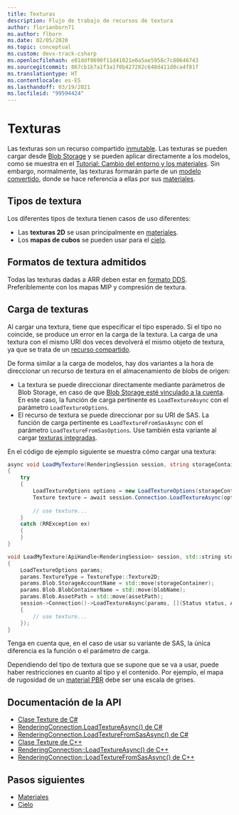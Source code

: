 ```yaml
---
title: Texturas
description: Flujo de trabajo de recursos de textura
author: florianborn71
ms.author: flborn
ms.date: 02/05/2020
ms.topic: conceptual
ms.custom: devx-track-csharp
ms.openlocfilehash: e01ddf0690f11d41021e0a5ae5958c7c80646743
ms.sourcegitcommit: 867cb1b7a1f3a1f0b427282c648d411d0ca4f81f
ms.translationtype: HT
ms.contentlocale: es-ES
ms.lasthandoff: 03/19/2021
ms.locfileid: "99594424"
---
```

# <a name="textures"></a>Texturas

Las texturas son un recurso compartido [inmutable](../concepts/lifetime.md). Las texturas se pueden cargar desde [Blob Storage](../how-tos/conversion/blob-storage.md) y se pueden aplicar directamente a los modelos, como se muestra en el [Tutorial: Cambio del entorno y los materiales](../tutorials/unity/materials-lighting-effects/materials-lighting-effects.md). Sin embargo, normalmente, las texturas formarán parte de un [modelo convertido](../how-tos/conversion/model-conversion.md), donde se hace referencia a ellas por sus [materiales](materials.md).

## <a name="texture-types"></a>Tipos de textura

Los diferentes tipos de textura tienen casos de uso diferentes:

* Las **texturas 2D** se usan principalmente en [materiales](materials.md).
* Los **mapas de cubos** se pueden usar para el [cielo](../overview/features/sky.md).

## <a name="supported-texture-formats"></a>Formatos de textura admitidos

Todas las texturas dadas a ARR deben estar en [formato DDS](https://en.wikipedia.org/wiki/DirectDraw_Surface). Preferiblemente con los mapas MIP y compresión de textura.

## <a name="loading-textures"></a>Carga de texturas

Al cargar una textura, tiene que especificar el tipo esperado. Si el tipo no coincide, se produce un error en la carga de la textura.
La carga de una textura con el mismo URI dos veces devolverá el mismo objeto de textura, ya que se trata de un [recurso compartido](../concepts/lifetime.md).

De forma similar a la carga de modelos, hay dos variantes a la hora de direccionar un recurso de textura en el almacenamiento de blobs de origen:

* La textura se puede direccionar directamente mediante parámetros de Blob Storage, en caso de que [Blob Storage esté vinculado a la cuenta](../how-tos/create-an-account.md#link-storage-accounts). En este caso, la función de carga pertinente es `LoadTextureAsync` con el parámetro `LoadTextureOptions`.
* El recurso de textura se puede direccionar por su URI de SAS. La función de carga pertinente es `LoadTextureFromSasAsync` con el parámetro `LoadTextureFromSasOptions`. Use también esta variante al cargar [texturas integradas](../overview/features/sky.md#built-in-environment-maps).

En el código de ejemplo siguiente se muestra cómo cargar una textura:

```cs
async void LoadMyTexture(RenderingSession session, string storageContainer, string blobName, string assetPath)
{
    try
    {
        LoadTextureOptions options = new LoadTextureOptions(storageContainer, blobName, assetPath, TextureType.Texture2D);
        Texture texture = await session.Connection.LoadTextureAsync(options);
    
        // use texture...
    }
    catch (RRException ex)
    {
    }
}
```

```cpp
void LoadMyTexture(ApiHandle<RenderingSession> session, std::string storageContainer, std::string blobName, std::string assetPath)
{
    LoadTextureOptions params;
    params.TextureType = TextureType::Texture2D;
    params.Blob.StorageAccountName = std::move(storageContainer);
    params.Blob.BlobContainerName = std::move(blobName);
    params.Blob.AssetPath = std::move(assetPath);
    session->Connection()->LoadTextureAsync(params, [](Status status, ApiHandle<Texture> texture)
    {
        // use texture...
    });
}
```

Tenga en cuenta que, en el caso de usar su variante de SAS, la única diferencia es la función o el parámetro de carga.

Dependiendo del tipo de textura que se supone que se va a usar, puede haber restricciones en cuanto al tipo y el contenido. Por ejemplo, el mapa de rugosidad de un [material PBR](../overview/features/pbr-materials.md) debe ser una escala de grises.

## <a name="api-documentation"></a>Documentación de la API

* [Clase Texture de C#](/dotnet/api/microsoft.azure.remoterendering.texture)
* [RenderingConnection.LoadTextureAsync() de C#](/dotnet/api/microsoft.azure.remoterendering.renderingconnection.loadtextureasync)
* [RenderingConnection.LoadTextureFromSasAsync() de C#](/dotnet/api/microsoft.azure.remoterendering.renderingconnection.loadtexturefromsasasync)
* [Clase Texture de C++](/cpp/api/remote-rendering/texture)
* [RenderingConnection::LoadTextureAsync() de C++](/cpp/api/remote-rendering/renderingconnection#loadtextureasync)
* [RenderingConnection::LoadTextureFromSasAsync() de C++](/cpp/api/remote-rendering/renderingconnection#loadtexturefromsasasync)

## <a name="next-steps"></a>Pasos siguientes

* [Materiales](materials.md)
* [Cielo](../overview/features/sky.md)